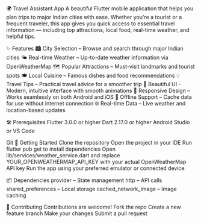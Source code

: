 🌍 Travel Assistant App
A beautiful Flutter mobile application that helps you plan trips to major Indian cities with ease. Whether you're a tourist or a frequent traveler, this app gives you quick access to essential travel information — including top attractions, local food, real-time weather, and helpful tips.

✨ Features
🏙️ City Selection – Browse and search through major Indian cities
🌤️ Real-time Weather – Up-to-date weather information via OpenWeatherMap
🗺️ Popular Attractions – Must-visit landmarks and tourist spots
🍽️ Local Cuisine – Famous dishes and food recommendations
💡 Travel Tips – Practical travel advice for a smoother trip
🎨 Beautiful UI – Modern, intuitive interface with smooth animations
📱 Responsive Design – Works seamlessly on both Android and iOS
🔄 Offline Support – Cache data for use without internet connection
🌐 Real-time Data – Live weather and location-based updates

🛠️ Prerequisites
Flutter 3.0.0 or higher
Dart 2.17.0 or higher
Android Studio or VS Code

Git
🚀 Getting Started
Clone the repository
Open the project in your IDE
Run flutter pub get to install dependencies
Open lib/services/weather_service.dart and replace YOUR_OPENWEATHERMAP_API_KEY with your actual OpenWeatherMap API key
Run the app using your preferred emulator or connected device

📦 Dependencies
provider – State management
http – API calls
shared_preferences – Local storage
cached_network_image – Image caching

🤝 Contributing
Contributions are welcome!
Fork the repo
Create a new feature branch
Make your changes
Submit a pull request
